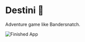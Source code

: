 # Destini 🤔

Adventure game like Bandersnatch. 

![Finished App](https://github.com/londonappbrewery/Images/blob/master/Destini.gif)

